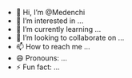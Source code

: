 - 👋 Hi, I’m @Medenchi
- 👀 I’m interested in ...
- 🌱 I’m currently learning ...
- 💞️ I’m looking to collaborate on ...
- 📫 How to reach me ...
- 😄 Pronouns: ...
- ⚡ Fun fact: ...

<!---
Medenchi/Medenchi is a ✨ special ✨ repository because its `README.md` (this file) appears on your GitHub profile.
You can click the Preview link to take a look at your changes.
--->
